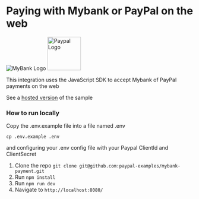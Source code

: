 # Paying with Mybank or PayPal on the web

<p>
<img src="https://www.paypalobjects.com/images/checkout/latinum/Altpay_logo_mybank.svg" alt="MyBank Logo">
<img src="https://upload.wikimedia.org/wikipedia/commons/b/b5/PayPal.svg" width="90px" alt="Paypal Logo">
</p>

This integration uses the JavaScript SDK to accept Mybank of PayPal payments on the web


See a [hosted version](https://mybank-paypal-js-sdk.herokuapp.com) of the sample


### How to run locally

Copy the .env.example file into a file named .env

```
cp .env.example .env
```

and configuring your .env config file with your Paypal ClientId and ClientSecret

1. Clone the repo  `git clone git@github.com:paypal-examples/mybank-payment.git`
2. Run `npm install`
3. Run `npm run dev`
4. Navigate to `http://localhost:8080/`


